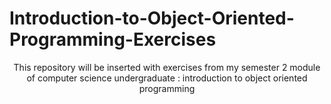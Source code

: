 # Introduction-to-Object-Oriented-Programming-Exercises
<p align="center">
This repository will be inserted with exercises from my semester 2 module of computer science undergraduate : introduction to object oriented programming 
